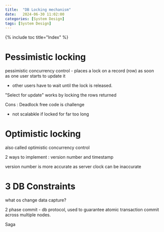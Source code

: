 ```yaml
---
title:  "DB Locking mechanism"
date:   2024-06-30 11:02:00
categories: [System Design]
tags: [System Design]
---
```

{% include toc title="Index" %}

# Pessimistic locking
pessimistic concurrency control - places a lock on a record (row) as soon as one user starts to update it
- other users have to wait until the lock is released.

"Select for update" works by locking the rows returned

Cons :
Deadlock free code is challenge
- not scalabkle if locked for far too long

# Optimistic locking

also called optimistic concurrency control

2 ways to implement : version number and timestamp

version number is more accurate as server clock can be inaccurate

# 3 DB Constraints

what os change data capture?


2 phase commit - db protocol, used to guarantee atomic transaction commit across multiple nodes.

Saga
